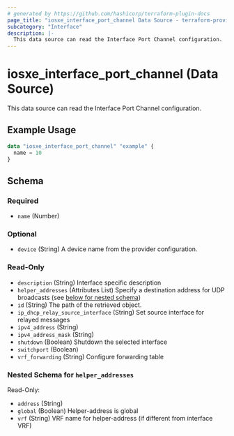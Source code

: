 ```yaml
---
# generated by https://github.com/hashicorp/terraform-plugin-docs
page_title: "iosxe_interface_port_channel Data Source - terraform-provider-iosxe"
subcategory: "Interface"
description: |-
  This data source can read the Interface Port Channel configuration.
---
```


# iosxe_interface_port_channel (Data Source)

This data source can read the Interface Port Channel configuration.

## Example Usage

```terraform
data "iosxe_interface_port_channel" "example" {
  name = 10
}
```

<!-- schema generated by tfplugindocs -->
## Schema

### Required

- `name` (Number)

### Optional

- `device` (String) A device name from the provider configuration.

### Read-Only

- `description` (String) Interface specific description
- `helper_addresses` (Attributes List) Specify a destination address for UDP broadcasts (see [below for nested schema](#nestedatt--helper_addresses))
- `id` (String) The path of the retrieved object.
- `ip_dhcp_relay_source_interface` (String) Set source interface for relayed messages
- `ipv4_address` (String)
- `ipv4_address_mask` (String)
- `shutdown` (Boolean) Shutdown the selected interface
- `switchport` (Boolean)
- `vrf_forwarding` (String) Configure forwarding table

<a id="nestedatt--helper_addresses"></a>
### Nested Schema for `helper_addresses`

Read-Only:

- `address` (String)
- `global` (Boolean) Helper-address is global
- `vrf` (String) VRF name for helper-address (if different from interface VRF)


